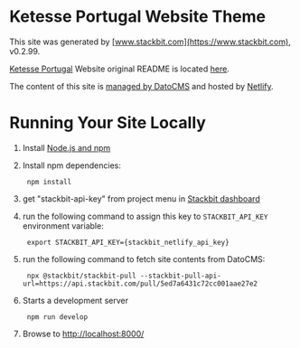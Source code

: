 # Ketesse Portugal Website Theme

This site was generated by [www.stackbit.com](https://www.stackbit.com), v0.2.99.

[Ketesse Portugal](https://ketesse.pt) Website original README is located [here](./README.theme.md).

The content of this site is [managed by DatoCMS](https://ketesse.admin.datocms.com/) and hosted by [Netlify](https://app.netlify.com/sites/ketesse/overview).

# Running Your Site Locally

1. Install [Node.js and npm](https://nodejs.org/en/)

1. Install npm dependencies:

        npm install

1. get "stackbit-api-key" from project menu in [Stackbit dashboard](https://app.stackbit.com/dashboard)

1. run the following command to assign this key to `STACKBIT_API_KEY` environment variable:

        export STACKBIT_API_KEY={stackbit_netlify_api_key}

1. run the following command to fetch site contents from DatoCMS:

        npx @stackbit/stackbit-pull --stackbit-pull-api-url=https://api.stackbit.com/pull/5ed7a6431c72cc001aae27e2

1. Starts a development server

        npm run develop

1. Browse to [http://localhost:8000/](http://localhost:8000/)
